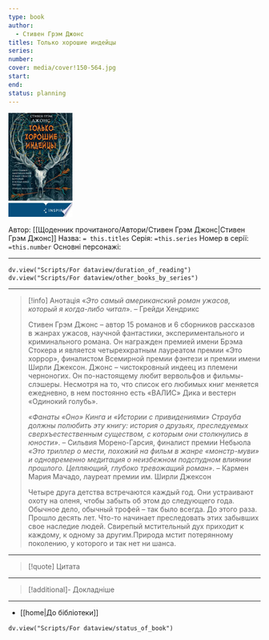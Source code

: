 ```yaml
---
type: book
author:
  - Стивен Грэм Джонс
titles: Только хорошие индейцы
series: 
number: 
cover: media/cover!150-564.jpg
start: 
end: 
status: planning
---
```

![cover|150](media/cover!150-564.jpg)

Автор: [[Щоденник прочитаного/Автори/Стивен Грэм Джонс|Стивен Грэм Джонс]]
Назва: `= this.titles`
Серія:  `=this.series`
Номер в серії: `=this.number`
Основні персонажі:

---
```dataviewjs
dv.view("Scripts/For dataview/duration_of_reading")
dv.view("Scripts/For dataview/other_books_by_series")
```

---
>[!info] Анотація
>«*Это самый американский роман ужасов, который я когда-либо читал*». – Грейди Хендрикс
>
>Стивен Грэм Джонс – автор 15 романов и 6 сборников рассказов в жанрах ужасов, научной фантастики, экспериментального и криминального романа. Он награжден премией имени Брэма Стокера и является четырехкратным лауреатом премии «Это хоррор», финалистом Всемирной премии фэнтези и премии имени Ширли Джексон. Джонс – чистокровный индеец из племени черноногих. Он по-настоящему любит вервольфов и фильмы-слэшеры. Несмотря на то, что список его любимых книг меняется ежедневно, в нем постоянно есть «ВАЛИС» Дика и вестерн «Одинокий голубь».
>
>*«Фанаты «Оно» Кинга и «Истории с привидениями» Страуба должны полюбить эту книгу: история о друзьях, преследуемых сверхъестественным существом, с которым они столкнулись в юности»*. – Сильвия Морено-Гарсия, финалист премии Небьюла
>*«Это триллер о мести, похожий на фильм в жанре «монстр-муви» и одновременно медитация о неизбежном подспудном влиянии прошлого. Цепляющий, глубоко тревожащий роман»*. – Кармен Мария Мачадо, лауреат премии им. Ширли Джексон
>
>Четыре друга детства встречаются каждый год. Они устраивают охоту на оленя, чтобы забыть об этом до следующего года. Обычное дело, обычный трофей – так было всегда. До этого раза.
>Прошло десять лет. Что-то начинает преследовать этих забывших свое наследие людей. Свирепый мстительный дух приходит к каждому, к одному за другим.Природа мстит потерянному поколению, у которого и так нет ни шанса.
___

>[!quote] Цитата

---
>[!additional]- Докладніше

---

- [[home|До бібліотеки]]

```dataviewjs
dv.view("Scripts/For dataview/status_of_book")
```